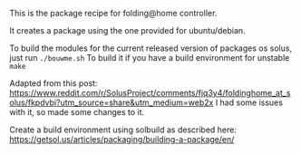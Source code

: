 This is the package recipe for folding@home controller.

It creates a package using the one provided for ubuntu/debian.

To build the modules for the current released version of packages os solus, just run ```./bouwme.sh```
To build it if you have a build environment for unstable ```make```

Adapted from this post: https://www.reddit.com/r/SolusProject/comments/fjq3y4/foldinghome_at_solus/fkpdvbi?utm_source=share&utm_medium=web2x
I had some issues with it, so made some changes to it.

Create a build environment using solbuild as described here: https://getsol.us/articles/packaging/building-a-package/en/

